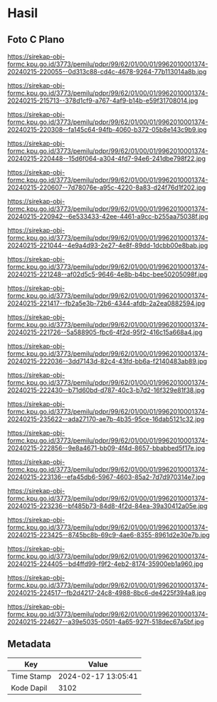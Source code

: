 # Hasil

## Foto C Plano

https://sirekap-obj-formc.kpu.go.id/3773/pemilu/pdpr/99/62/01/00/01/9962010001374-20240215-220055--0d313c88-cd4c-4678-9264-77b113014a8b.jpg

https://sirekap-obj-formc.kpu.go.id/3773/pemilu/pdpr/99/62/01/00/01/9962010001374-20240215-215713--378d1cf9-a767-4af9-b14b-e59f31708014.jpg

https://sirekap-obj-formc.kpu.go.id/3773/pemilu/pdpr/99/62/01/00/01/9962010001374-20240215-220308--fa145c64-94fb-4060-b372-05b8e143c9b9.jpg

https://sirekap-obj-formc.kpu.go.id/3773/pemilu/pdpr/99/62/01/00/01/9962010001374-20240215-220448--15d6f064-a304-4fd7-94e6-241dbe798f22.jpg

https://sirekap-obj-formc.kpu.go.id/3773/pemilu/pdpr/99/62/01/00/01/9962010001374-20240215-220607--7d78076e-a95c-4220-8a83-d24f76d1f202.jpg

https://sirekap-obj-formc.kpu.go.id/3773/pemilu/pdpr/99/62/01/00/01/9962010001374-20240215-220942--6e533433-42ee-4461-a9cc-b255aa75038f.jpg

https://sirekap-obj-formc.kpu.go.id/3773/pemilu/pdpr/99/62/01/00/01/9962010001374-20240215-221044--4e9a4d93-2e27-4e8f-89dd-1dcbb00e8bab.jpg

https://sirekap-obj-formc.kpu.go.id/3773/pemilu/pdpr/99/62/01/00/01/9962010001374-20240215-221248--af02d5c5-9646-4e8b-b4bc-bee50205098f.jpg

https://sirekap-obj-formc.kpu.go.id/3773/pemilu/pdpr/99/62/01/00/01/9962010001374-20240215-221417--fb2a5e3b-72b6-4344-afdb-2a2ea0882594.jpg

https://sirekap-obj-formc.kpu.go.id/3773/pemilu/pdpr/99/62/01/00/01/9962010001374-20240215-221726--5a588905-fbc6-4f2d-95f2-416c15a668a4.jpg

https://sirekap-obj-formc.kpu.go.id/3773/pemilu/pdpr/99/62/01/00/01/9962010001374-20240215-222036--3dd7143d-82c4-43fd-bb6a-f2140483ab89.jpg

https://sirekap-obj-formc.kpu.go.id/3773/pemilu/pdpr/99/62/01/00/01/9962010001374-20240215-222430--b71d60bd-d787-40c3-b7d2-16f329e81f38.jpg

https://sirekap-obj-formc.kpu.go.id/3773/pemilu/pdpr/99/62/01/00/01/9962010001374-20240215-235622--ada27170-ae7b-4b35-95ce-16dab5121c32.jpg

https://sirekap-obj-formc.kpu.go.id/3773/pemilu/pdpr/99/62/01/00/01/9962010001374-20240215-222856--9e8a4671-bb09-4f4d-8657-bbabbed5f17e.jpg

https://sirekap-obj-formc.kpu.go.id/3773/pemilu/pdpr/99/62/01/00/01/9962010001374-20240215-223136--efa45db6-5967-4603-85a2-7d7d970314e7.jpg

https://sirekap-obj-formc.kpu.go.id/3773/pemilu/pdpr/99/62/01/00/01/9962010001374-20240215-223236--bf485b73-84d8-4f2d-84ea-39a30412a05e.jpg

https://sirekap-obj-formc.kpu.go.id/3773/pemilu/pdpr/99/62/01/00/01/9962010001374-20240215-223425--8745bc8b-69c9-4ae6-8355-8961d2e30e7b.jpg

https://sirekap-obj-formc.kpu.go.id/3773/pemilu/pdpr/99/62/01/00/01/9962010001374-20240215-224405--bd4ffd99-f9f2-4eb2-8174-35900eb1a960.jpg

https://sirekap-obj-formc.kpu.go.id/3773/pemilu/pdpr/99/62/01/00/01/9962010001374-20240215-224517--fb2d4217-24c8-4988-8bc6-de4225f394a8.jpg

https://sirekap-obj-formc.kpu.go.id/3773/pemilu/pdpr/99/62/01/00/01/9962010001374-20240215-224627--a39e5035-0501-4a65-927f-518dec67a5bf.jpg


## Metadata

| Key        | Value               |
| ---------- | ------------------- |
| Time Stamp | 2024-02-17 13:05:41 |
| Kode Dapil | 3102                |




